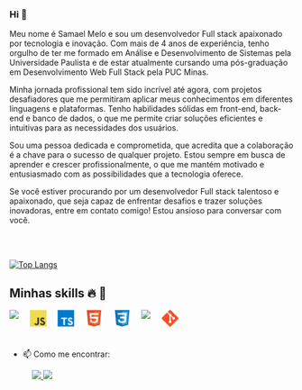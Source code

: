 ### Hi 👋

Meu nome é Samael Melo e sou um desenvolvedor Full stack apaixonado por tecnologia e inovação. Com mais de 4 anos de experiência, tenho orgulho de ter me formado em Análise e Desenvolvimento de Sistemas pela Universidade Paulista e de estar atualmente cursando uma pós-graduação em Desenvolvimento Web Full Stack pela PUC Minas.

Minha jornada profissional tem sido incrível até agora, com projetos desafiadores que me permitiram aplicar meus conhecimentos em diferentes linguagens e plataformas. Tenho habilidades sólidas em front-end, back-end e banco de dados, o que me permite criar soluções eficientes e intuitivas para as necessidades dos usuários.

Sou uma pessoa dedicada e comprometida, que acredita que a colaboração é a chave para o sucesso de qualquer projeto. Estou sempre em busca de aprender e crescer profissionalmente, o que me mantém motivado e entusiasmado com as possibilidades que a tecnologia oferece.

Se você estiver procurando por um desenvolvedor Full stack talentoso e apaixonado, que seja capaz de enfrentar desafios e trazer soluções inovadoras, entre em contato comigo! Estou ansioso para conversar com você.

  <br>
  <br>
<div text-align:"center">

[![Top Langs](https://github-readme-stats.vercel.app/api/top-langs/?username=samaelmelo&theme=material-palenight)](https://github.com/samaelmelo/github-readme-stats)

</div>

## Minhas skills :fire: :rocket:

<div style="display: flex" >
  <img height="30" src="https://cdn.jsdelivr.net/gh/devicons/devicon/icons/react/react-original.svg" />
    &nbsp;&nbsp;&nbsp;&nbsp;&nbsp;
  <img height="30" src="https://raw.githubusercontent.com/devicons/devicon/master/icons/javascript/javascript-original.svg">
    &nbsp;&nbsp;&nbsp;&nbsp;&nbsp;
    <img height="30"src="https://raw.githubusercontent.com/devicons/devicon/master/icons/typescript/typescript-plain.svg">
    &nbsp;&nbsp;&nbsp;&nbsp;&nbsp;
    <img height="30" src="https://raw.githubusercontent.com/devicons/devicon/master/icons/html5/html5-original.svg">
    &nbsp;&nbsp;&nbsp;&nbsp;&nbsp;
    <img height="30" src="https://raw.githubusercontent.com/devicons/devicon/master/icons/css3/css3-original.svg">
    &nbsp;&nbsp;&nbsp;&nbsp;&nbsp;
    <img height="30" src="https://cdn.jsdelivr.net/gh/devicons/devicon/icons/bootstrap/bootstrap-original.svg" />
    &nbsp;&nbsp;&nbsp;&nbsp;&nbsp;
    <img height="30" src="https://raw.githubusercontent.com/devicons/devicon/master/icons/git/git-original.svg">
    &nbsp;&nbsp;&nbsp;&nbsp;&nbsp;
    
    
</div>

#


- 📫 Como me encontrar:

<p style="margin-left: 40px">
    <a href="https://br.linkedin.com/in/samael-melo">
        <img src="https://img.shields.io/badge/linkedin-%230077B5.svg?&style=for-the-badge&logo=linkedin&logoColor=white&link=mailto:https://br.linkedin.com/in/samael-melo">
    </a>
    <a href = "mailto:samaelmelo.dev@gmail.com">
    <img src="https://img.shields.io/badge/-Gmail-%23333?style=for-the-badge&logo=gmail&logoColor=white" target="_blank">
    </a>
</p>
